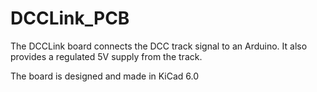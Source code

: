 # DCCLink_PCB

The DCCLink board connects the DCC track signal to an Arduino. It also provides a regulated 5V supply from the track.

The board is designed and made in KiCad 6.0
